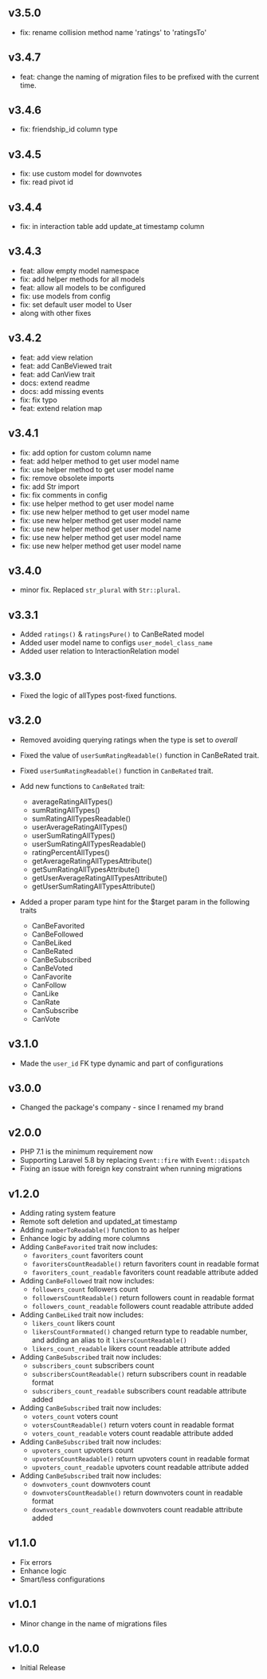 ## v3.5.0
* fix: rename collision method name 'ratings' to 'ratingsTo'

## v3.4.7
* feat: change the naming of migration files to be prefixed with the current time. 


## v3.4.6
* fix: friendship_id column type

## v3.4.5
* fix: use custom model for downvotes
* fix: read pivot id

## v3.4.4
* fix: in interaction table add update_at timestamp column

## v3.4.3
* feat: allow empty model namespace
* fix: add helper methods for all models
* feat: allow all models to be configured
* fix: use models from config
* fix: set default user model to User
* along with other fixes

## v3.4.2
* feat: add view relation
* feat: add CanBeViewed trait
* feat: add CanView trait
* docs: extend readme
* docs: add missing events
* fix: fix typo
* feat: extend relation map

## v3.4.1
* fix: add option for custom column name
* feat: add helper method to get user model name
* fix: use helper method to get user model name
* fix: remove obsolete imports
* fix: add Str import
* fix: fix comments in config
* fix: use helper method to get user model name
* fix: use new helper method to get user model name
* fix: use new helper method get user model name
* fix: use new helper method get user model name
* fix: use new helper method get user model name
* fix: use new helper method get user model name



## v3.4.0
* minor fix. Replaced `str_plural` with `Str::plural`.

## v3.3.1
* Added `ratings()` & `ratingsPure()` to CanBeRated model
* Added user model name to configs `user_model_class_name`
* Added user relation to InteractionRelation model

## v3.3.0
* Fixed the logic of allTypes post-fixed functions.

## v3.2.0
* Removed avoiding querying ratings when the type is set to *overall* 
* Fixed the value of `userSumRatingReadable()` function in CanBeRated trait.
* Fixed `userSumRatingReadable()` function in `CanBeRated` trait.
* Add new functions to `CanBeRated` trait:
    * averageRatingAllTypes()
    * sumRatingAllTypes()
    * sumRatingAllTypesReadable()
    * userAverageRatingAllTypes()
    * userSumRatingAllTypes()
    * userSumRatingAllTypesReadable()
    * ratingPercentAllTypes()
    * getAverageRatingAllTypesAttribute()
    * getSumRatingAllTypesAttribute()
    * getUserAverageRatingAllTypesAttribute()
    * getUserSumRatingAllTypesAttribute()

* Added a proper param type hint for the $target param in the following traits
    * CanBeFavorited
    * CanBeFollowed
    * CanBeLiked
    * CanBeRated
    * CanBeSubscribed
    * CanBeVoted
    * CanFavorite
    * CanFollow
    * CanLike
    * CanRate
    * CanSubscribe
    * CanVote

## v3.1.0
* Made the `user_id` FK type dynamic and part of configurations

## v3.0.0
* Changed the package's company - since I renamed my brand

## v2.0.0
* PHP 7.1 is the minimum requirement now
* Supporting Laravel 5.8 by replacing `Event::fire` with `Event::dispatch`
* Fixing an issue with foreign key constraint when running migrations

## v1.2.0
* Adding rating system feature
* Remote soft deletion and updated_at timestamp
* Adding `numberToReadable()` function to as helper
* Enhance logic by adding more columns
* Adding `CanBeFavorited` trait now includes:
  * `favoriters_count` favoriters count
  * `favoritersCountReadable()` return favoriters count in readable format 
  * `favoriters_count_readable` favoriters count readable attribute added
* Adding `CanBeFollowed` trait now includes:
  * `followers_count` followers count
  * `followersCountReadable()` return followers count in readable format 
  * `followers_count_readable` followers count readable attribute added
* Adding `CanBeLiked` trait now includes:
  * `likers_count` likers count
  * `likersCountFormmated()` changed return type to readable number, and adding an alias to it `likersCountReadable()`
  * `likers_count_readable` likers count readable attribute added
* Adding `CanBeSubscribed` trait now includes:
  * `subscribers_count` subscribers count
  * `subscribersCountReadable()` return subscribers count in readable format 
  * `subscribers_count_readable` subscribers count readable attribute added
* Adding `CanBeSubscribed` trait now includes:
  * `voters_count` voters count
  * `votersCountReadable()` return voters count in readable format 
  * `voters_count_readable` voters count readable attribute added
* Adding `CanBeSubscribed` trait now includes:
  * `upvoters_count` upvoters count
  * `upvotersCountReadable()` return upvoters count in readable format 
  * `upvoters_count_readable` upvoters count readable attribute added
* Adding `CanBeSubscribed` trait now includes:
  * `downvoters_count` downvoters count
  * `downvotersCountReadable()` return downvoters count in readable format 
  * `downvoters_count_readable` downvoters count readable attribute added

## v1.1.0
* Fix errors  
* Enhance logic
* Smart/less configurations 

## v1.0.1
* Minor change in the name of migrations files

## v1.0.0
* Initial Release
